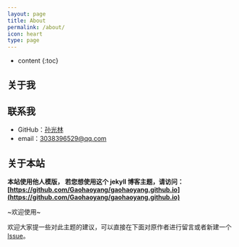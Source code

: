 ```yaml
---
layout: page
title: About
permalink: /about/
icon: heart
type: page
---
```


* content
  {:toc}

## 关于我

<!-- <iframe src="https://githubbadge.appspot.com/gaohaoyang?s=1" style="border: 0;height: 142px;width: 200px;overflow: hidden;" frameBorder="0"></iframe> -->

## 联系我

- GitHub：[孙光林](https://github.com/MuXTing)
- email：3038396529@qq.com

## 关于本站

**本站使用他人模版， 若您想使用这个 jekyll 博客主题，请访问：[https://github.com/Gaohaoyang/gaohaoyang.github.io](https://github.com/Gaohaoyang/gaohaoyang.github.io)**

~欢迎使用~

欢迎大家提一些对此主题的建议，可以直接在下面对原作者进行留言或者新建一个 [Issue](https://github.com/Gaohaoyang/gaohaoyang.github.io/issues)。

<!-- ### Update Log

_2017.2.28_

- `[^]` 修复目录滚动 bug [#22](https://github.com/Gaohaoyang/gaohaoyang.github.io/issues/22), [#48](https://github.com/Gaohaoyang/gaohaoyang.github.io/issues/48)

_2016.6.20_

- `[+]` 在文章页中添加上一篇和下一篇文章链接。
- `[^]` 修改 font-family 顺序，避免微软雅黑将单引号解析为全角。
- `[^]` 修复标签云算法中被除数为零的 bug。[#26](https://github.com/Gaohaoyang/gaohaoyang.github.io/issues/26), [#28](https://github.com/Gaohaoyang/gaohaoyang.github.io/issues/28), [#30](https://github.com/Gaohaoyang/gaohaoyang.github.io/issues/30)

_2016.5.11 v2.0.1_

- `[^]` 优化代码，将页面中的大段评论相关代码抽离出来，放入`comments.html`
- `[+]` 添加百度统计和 Google 分析代码，在`_config.yml`中配置相关参数即可
- `[+]` 更新文档，添加博客主题使用方法，便于上手
- `[+]` 添加了`favicon.ico`
- `[^]` 修复 bug，目录太长时，滚动到最底部时隐藏到 footer 下面。修复后长目录在滚动到底部时使用`position:absolute`
- `[^]` 修改目录区的滚动条样式（仅针对`webkit`内核浏览器）
- `[^]` 修改 demo 页中 disqus 评论区 a 标签的颜色 bug，修改 blockqoute 中 p 标签的 margin
- `[+]` 添加不蒜子计数功能，在 footer 上显示访问量
- `[+]` 添加回到顶部功能

_2016.4.27 v2.0.0_

- `[^]` 基于 jekyll 3.1.2 重构了所有代码
- `[+]` 主页添加了摘要，在正文中使用 4 个换行符来分割，可在`_config.yml`中修改
- `[+]` 主页添加了近期文章、分类列表和标签云
- `[+]` 主页导航区做了视觉优化，阴影效果
- `[+]` 增加了归档、标签和分类页面
- `[+]` 增加了收藏页面
- `[+]` 评论插件可以选择 disqus 或 多说，直接在`_config.yml`中修改
- `[+]` 适配移动端
- `[+]` 页面滚动时，文章目录固定在右侧
- `[+]` 页面内容较少时，固定 footer 在页面底部
- `[^]` 使用 GitHub 风格的代码高亮写法，即\`\`\`的写法，去除`highlight.js`代码高亮插件的使用
- `[^]` 使用 Masonry 重写了 Demo 页中的瀑布流布局，响应式交互体验更好
- `[-]` 去除了 jQuery 和 BootStrap，使得加载速度更快

- 2016.3-2016.4 进行了一次大的改版和重构，详见 [README](https://github.com/Gaohaoyang/gaohaoyang.github.io/blob/master/README.md) 和博文 [对这个 jekyll 博客主题的改版和重构](http://gaohaoyang.github.io/2016/03/12/jekyll-theme-version-2.0/)
- 2015.3-2015.4 完成了这个博客主题的第一版。

## 友情链接

[羡辙杂俎](http://zhangwenli.com/blog) \| [Anotherhome](https://www.anotherhome.net) \| [Reverland](http://reverland.org/) \| [ZhiLi](http://lizhipower.github.io/) \| [Simmer](http://simmer-jun.github.io/) \| [awthink](http://awthink.net/) \| [Aralic](http://aralic.github.io/) \| [zchen9](http://www.chen9.info/) \| [wuhuaji](http://wuhuaji.me/) \| [lisheng](http://www.lishengcn.cn/) \| [薛彬 XueBin](http://axuebin.com/blog/) \| [TBOOX](http://www.tboox.org/cn/) \| [Ling](http://linglinyp.com/)

## Comments

{% include comments.html %} -->
